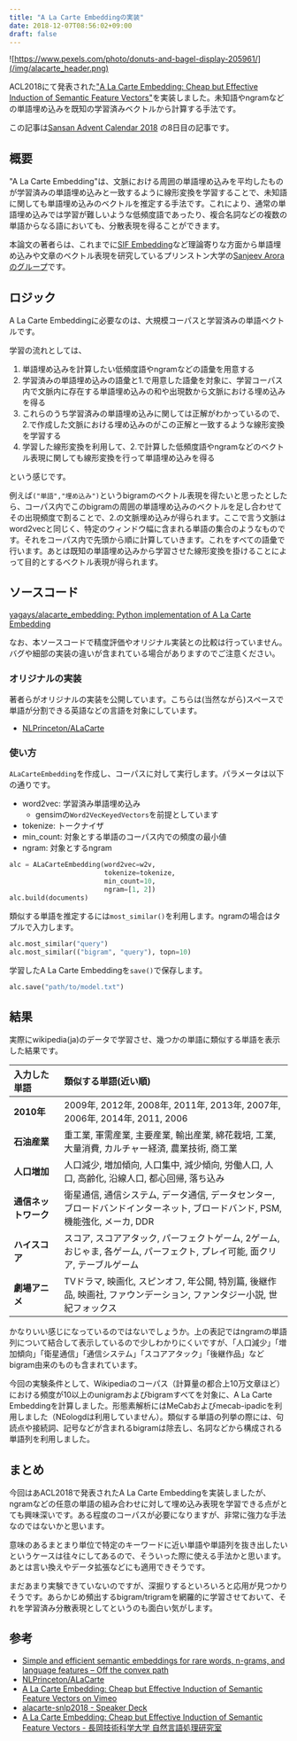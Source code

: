 ```yaml
---
title: "A La Carte Embeddingの実装"
date: 2018-12-07T08:56:02+09:00
draft: false
---
```


![https://www.pexels.com/photo/donuts-and-bagel-display-205961/](/img/alacarte_header.png)

ACL2018にて発表された["A La Carte Embedding: Cheap but Effective Induction of Semantic Feature Vectors"](https://arxiv.org/abs/1805.05388)を実装しました。未知語やngramなどの単語埋め込みを既知の学習済みベクトルから計算する手法です。

この記事は[Sansan Advent Calendar 2018](https://adventar.org/calendars/3423) の8日目の記事です。

## 概要
"A La Carte Embedding"は、文脈における周囲の単語埋め込みを平均したものが学習済みの単語埋め込みと一致するように線形変換を学習することで、未知語に関しても単語埋め込みのベクトルを推定する手法です。これにより、通常の単語埋め込みでは学習が難しいような低頻度語であったり、複合名詞などの複数の単語からなる語においても、分散表現を得ることができます。

本論文の著者らは、これまでに[SIF Embedding](https://openreview.net/forum?id=SyK00v5xx)など理論寄りな方面から単語埋め込みや文章のベクトル表現を研究しているプリンストン大学の[Sanjeev Aroraのグループ](http://unsupervised.cs.princeton.edu/index.html)です。

## ロジック
A La Carte Embeddingに必要なのは、大規模コーパスと学習済みの単語ベクトルです。

学習の流れとしては、

1. 単語埋め込みを計算したい低頻度語やngramなどの語彙を用意する
2. 学習済みの単語埋め込みの語彙と1.で用意した語彙を対象に、学習コーパス内で文脈内に存在する単語埋め込みの和や出現数から文脈における埋め込みを得る
3. これらのうち学習済みの単語埋め込みに関しては正解がわかっているので、2.で作成した文脈における埋め込みのがこの正解と一致するような線形変換を学習する
4. 学習した線形変換を利用して、2.で計算した低頻度語やngramなどのベクトル表現に関しても線形変換を行って単語埋め込みを得る

という感じです。

例えば`("単語","埋め込み")`というbigramのベクトル表現を得たいと思ったとしたら、コーパス内でこのbigramの周囲の単語埋め込みのベクトルを足し合わせてその出現頻度で割ることで、2.の文脈埋め込みが得られます。ここで言う文脈はword2vecと同じく、特定のウィンドウ幅に含まれる単語の集合のようなものです。それをコーパス内で先頭から順に計算していきます。これをすべての語彙で行います。あとは既知の単語埋め込みから学習させた線形変換を掛けることによって目的とするベクトル表現が得られます。


##  ソースコード
[yagays/alacarte\_embedding: Python implementation of A La Carte Embedding](https://github.com/yagays/alacarte_embedding)

なお、本ソースコードで精度評価やオリジナル実装との比較は行っていません。バグや細部の実装の違いが含まれている場合がありますのでご注意ください。

### オリジナルの実装

著者らがオリジナルの実装を公開しています。こちらは(当然ながら)スペースで単語が分割できる英語などの言語を対象にしています。

- [NLPrinceton/ALaCarte](https://github.com/NLPrinceton/ALaCarte)

### 使い方
`ALaCarteEmbedding`を作成し、コーパスに対して実行します。パラメータは以下の通りです。

- word2vec: 学習済み単語埋め込み
  - gensimの`Word2VecKeyedVectors`を前提としています
- tokenize: トークナイザ
- min_count: 対象とする単語のコーパス内での頻度の最小値
- ngram: 対象とするngram

```py
alc = ALaCarteEmbedding(word2vec=w2v,
                        tokenize=tokenize,
                        min_count=10,
                        ngram=[1, 2])
alc.build(documents)
```

類似する単語を推定するには`most_similar()`を利用します。ngramの場合はタプルで入力します。

```py
alc.most_similar("query")
alc.most_similar(("bigram", "query"), topn=10)
```

学習したA La Carte Embeddingを`save()`で保存します。

```py
alc.save("path/to/model.txt")
```

## 結果
実際にwikipedia(ja)のデータで学習させ、幾つかの単語に類似する単語を表示した結果です。

| 入力した単語 | 類似する単語(近い順)     |
| :------------- | :------------- |
| **2010年**  | 2009年, 2012年, 2008年, 2011年, 2013年, 2007年, 2006年, 2014年, 2011, 2006       |
| **石油産業**  | 重工業, 軍需産業, 主要産業, 輸出産業, 綿花栽培, 工業, 大量消費, カルチャー経済, 農業技術, 商工業  |
| **人口増加**   | 人口減少, 増加傾向, 人口集中, 減少傾向, 労働人口, 人口, 高齢化, 沿線人口, 都心回帰, 落ち込み  |
| **通信ネットワーク**  | 衛星通信, 通信システム, データ通信, データセンター, ブロードバンドインターネット, ブロードバンド, PSM, 機能強化, メーカ, DDR  |
| **ハイスコア**   | スコア, スコアアタック, パーフェクトゲーム, 2ゲーム, おじゃま, 各ゲーム, パーフェクト, プレイ可能, 面クリア, テーブルゲーム  |
| **劇場アニメ**   | TVドラマ, 映画化, スピンオフ, 年公開, 特別篇, 後継作品, 映画社, ファウンデーション, ファンタジー小説, 世紀フォックス  |

かなりいい感じになっているのではないでしょうか。上の表記ではngramの単語列について結合して表示しているので少しわかりにくいですが、「人口減少」「増加傾向」「衛星通信」「通信システム」「スコアアタック」「後継作品」などbigram由来のものも含まれています。

今回の実験条件として、Wikipediaのコーパス（計算量の都合上10万文章ほど）における頻度が10以上のunigramおよびbigramすべてを対象に、A La Carte Embeddingを計算しました。形態素解析にはMeCabおよびmecab-ipadicを利用しました（NEologdは利用していません）。類似する単語の列挙の際には、句読点や接続詞、記号などが含まれるbigramは除去し、名詞などから構成される単語列を利用しました。

## まとめ

今回はあACL2018で発表されたA La Carte Embeddingを実装しましたが、ngramなどの任意の単語の組み合わせに対して埋め込み表現を学習できる点がとても興味深いです。ある程度のコーパスが必要になりますが、非常に強力な手法なのではないかと思います。

意味のあるまとまり単位で特定のキーワードに近い単語や単語列を抜き出したいというケースは往々にしてあるので、そういった際に使える手法かと思います。あとは言い換えやデータ拡張などにも適用できそうです。

まだあまり実験できていないのですが、深掘りするといろいろと応用が見つかりそうです。あらかじめ頻出するbigram/trigramを網羅的に学習させておいて、それを学習済み分散表現としてというのも面白い気がします。

## 参考

- [Simple and efficient semantic embeddings for rare words, n\-grams, and language features – Off the convex path](http://www.offconvex.org/2018/09/18/alacarte/)
- [NLPrinceton/ALaCarte](https://github.com/NLPrinceton/ALaCarte)
- [A La Carte Embedding: Cheap but Effective Induction of Semantic Feature Vectors on Vimeo](https://vimeo.com/285807785)
- [alacarte\-snlp2018 \- Speaker Deck](https://speakerdeck.com/manaysh/alacarte-snlp2018-1)
- [A La Carte Embedding: Cheap but Effective Induction of Semantic Feature Vectors \- 長岡技術科学大学 自然言語処理研究室](http://www.jnlp.org/gumizawa/present_literature/present_literture_180613)
